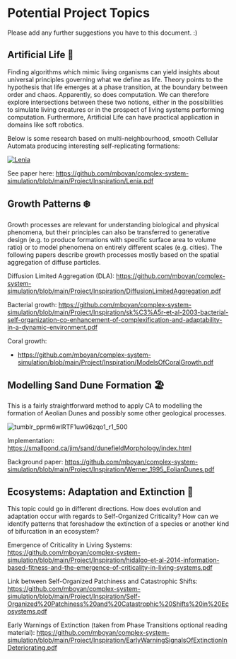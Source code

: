 # Potential Project Topics

Please add any further suggestions you have to this document. :)

## Artificial Life :bug:

Finding algorithms which mimic living organisms can yield insights about universal principles governing what we define as life.
Theory points to the hypothesis that life emerges at a phase transition, at the boundary between order and chaos.
Apparently, so does computation. We can therefore explore intersections between these two notions, either in the possibilities to simulate living creatures or in the prospect of living systems performing computation.
Furthermore, Artificial Life can have practical application in domains like soft robotics.

Below is some research based on multi-neighbourhood, smooth Cellular Automata producing interesting self-replicating formations:

[![Lenia](https://img.youtube.com/vi/7-97RhAZhXI/hqdefault.jpg)](https://youtu.be/7-97RhAZhXI)

See paper here: https://github.com/mboyan/complex-system-simulation/blob/main/Project/Inspiration/Lenia.pdf

## Growth Patterns ❄️

Growth processes are relevant for understanding biological and physical phenomena, but their principles can also be transferred to generative design
(e.g. to produce formations with specific surface area to volume ratio) or to model phenomena on entirely different scales (e.g. cities).
The following papers describe growth processes mostly based on the spatial aggregation of diffuse particles.

Diffusion Limited Aggregation (DLA): https://github.com/mboyan/complex-system-simulation/blob/main/Project/Inspiration/DiffusionLimitedAggregation.pdf

Bacterial growth: https://github.com/mboyan/complex-system-simulation/blob/main/Project/Inspiration/sk%C3%A5r-et-al-2003-bacterial-self-organization-co-enhancement-of-complexification-and-adaptability-in-a-dynamic-environment.pdf

Coral growth:
- https://github.com/mboyan/complex-system-simulation/blob/main/Project/Inspiration/ModelsOfCoralGrowth.pdf

## Modelling Sand Dune Formation 🏖️

This is a fairly straightforward method to apply CA to modelling the formation of Aeolian Dunes and possibly some other geological processes.

![tumblr_pprm6wlRTF1uw96zqo1_r1_500](https://github.com/mboyan/complex-system-simulation/assets/29741948/4a4c4e5c-0861-4435-b1b7-15fb71674f0d)

Implementation: https://smallpond.ca/jim/sand/dunefieldMorphology/index.html

Background paper: https://github.com/mboyan/complex-system-simulation/blob/main/Project/Inspiration/Werner_1995_EolianDunes.pdf

## Ecosystems: Adaptation and Extinction 🐝

This topic could go in different directions. How does evolution and adaptation occur with regards to Self-Organized Criticality?
How can we identify patterns that foreshadow the extinction of a species or another kind of bifurcation in an ecosystem?

Emergence of Criticality in Living Systems: https://github.com/mboyan/complex-system-simulation/blob/main/Project/Inspiration/hidalgo-et-al-2014-information-based-fitness-and-the-emergence-of-criticality-in-living-systems.pdf

Link between Self-Organized Patchiness and Catastrophic Shifts: https://github.com/mboyan/complex-system-simulation/blob/main/Project/Inspiration/Self-Organized%20Patchiness%20and%20Catastrophic%20Shifts%20in%20Ecosystems.pdf

Early Warnings of Extinction (taken from Phase Transitions optional reading material): https://github.com/mboyan/complex-system-simulation/blob/main/Project/Inspiration/EarlyWarningSignalsOfExtinctionInDeteriorating.pdf
